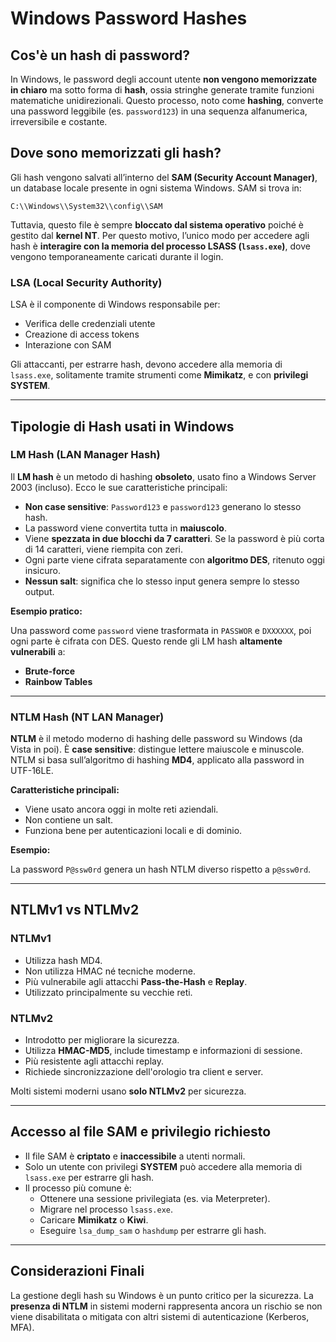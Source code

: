 # Windows Password Hashes

## Cos'è un hash di password?

In Windows, le password degli account utente **non vengono memorizzate in chiaro** ma sotto forma di **hash**, ossia stringhe generate tramite funzioni matematiche unidirezionali. Questo processo, noto come **hashing**, converte una password leggibile (es. `password123`) in una sequenza alfanumerica, irreversibile e costante.

## Dove sono memorizzati gli hash?

Gli hash vengono salvati all’interno del **SAM (Security Account Manager)**, un database locale presente in ogni sistema Windows. SAM si trova in:

`C:\\Windows\\System32\\config\\SAM`

Tuttavia, questo file è sempre **bloccato dal sistema operativo** poiché è gestito dal **kernel NT**. Per questo motivo, l’unico modo per accedere agli hash è **interagire con la memoria del processo LSASS (`lsass.exe`)**, dove vengono temporaneamente caricati durante il login.

### LSA (Local Security Authority)

LSA è il componente di Windows responsabile per:

- Verifica delle credenziali utente
- Creazione di access tokens
- Interazione con SAM

Gli attaccanti, per estrarre hash, devono accedere alla memoria di `lsass.exe`, solitamente tramite strumenti come **Mimikatz**, e con **privilegi SYSTEM**.

---

## Tipologie di Hash usati in Windows

### LM Hash (LAN Manager Hash)

Il **LM hash** è un metodo di hashing **obsoleto**, usato fino a Windows Server 2003 (incluso). Ecco le sue caratteristiche principali:

- **Non case sensitive**: `Password123` e `password123` generano lo stesso hash.
- La password viene convertita tutta in **maiuscolo**.
- Viene **spezzata in due blocchi da 7 caratteri**. Se la password è più corta di 14 caratteri, viene riempita con zeri.
- Ogni parte viene cifrata separatamente con **algoritmo DES**, ritenuto oggi insicuro.
- **Nessun salt**: significa che lo stesso input genera sempre lo stesso output.

**Esempio pratico:**

Una password come `password` viene trasformata in `PASSWOR` e `DXXXXXX`, poi ogni parte è cifrata con DES. Questo rende gli LM hash **altamente vulnerabili** a:

- **Brute-force**
- **Rainbow Tables**

---

### NTLM Hash (NT LAN Manager)

**NTLM** è il metodo moderno di hashing delle password su Windows (da Vista in poi). È **case sensitive**: distingue lettere maiuscole e minuscole. NTLM si basa sull’algoritmo di hashing **MD4**, applicato alla password in UTF-16LE.

**Caratteristiche principali:**

- Viene usato ancora oggi in molte reti aziendali.
- Non contiene un salt.
- Funziona bene per autenticazioni locali e di dominio.

**Esempio:**

La password `P@ssw0rd` genera un hash NTLM diverso rispetto a `p@ssw0rd`.

---

## NTLMv1 vs NTLMv2

### NTLMv1

- Utilizza hash MD4.
- Non utilizza HMAC né tecniche moderne.
- Più vulnerabile agli attacchi **Pass-the-Hash** e **Replay**.
- Utilizzato principalmente su vecchie reti.

### NTLMv2

- Introdotto per migliorare la sicurezza.
- Utilizza **HMAC-MD5**, include timestamp e informazioni di sessione.
- Più resistente agli attacchi replay.
- Richiede sincronizzazione dell'orologio tra client e server.

Molti sistemi moderni usano **solo NTLMv2** per sicurezza.

---

## Accesso al file SAM e privilegio richiesto

- Il file SAM è **criptato** e **inaccessibile** a utenti normali.
- Solo un utente con privilegi **SYSTEM** può accedere alla memoria di `lsass.exe` per estrarre gli hash.
- Il processo più comune è:
  - Ottenere una sessione privilegiata (es. via Meterpreter).
  - Migrare nel processo `lsass.exe`.
  - Caricare **Mimikatz** o **Kiwi**.
  - Eseguire `lsa_dump_sam` o `hashdump` per estrarre gli hash.

---

## Considerazioni Finali

La gestione degli hash su Windows è un punto critico per la sicurezza. La **presenza di NTLM** in sistemi moderni rappresenta ancora un rischio se non viene disabilitata o mitigata con altri sistemi di autenticazione (Kerberos, MFA).

